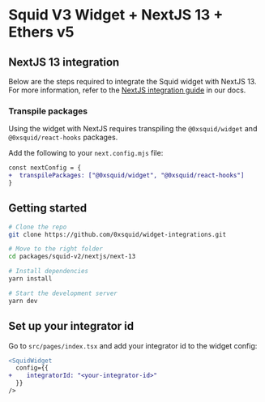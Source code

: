 # Squid V3 Widget + NextJS 13 + Ethers v5

## NextJS 13 integration

Below are the steps required to integrate the Squid widget with NextJS 13.
For more information, refer to the [NextJS integration guide](https://docs.squidrouter.com/widget-integration/add-a-widget/widget/nextjs-installation) in our docs.

### Transpile packages

Using the widget with NextJS requires transpiling the `@0xsquid/widget` and `@0xsquid/react-hooks` packages.

Add the following to your `next.config.mjs` file:

```diff
const nextConfig = {
+  transpilePackages: ["@0xsquid/widget", "@0xsquid/react-hooks"]
}
```

## Getting started

```bash
# Clone the repo
git clone https://github.com/0xsquid/widget-integrations.git

# Move to the right folder
cd packages/squid-v2/nextjs/next-13

# Install dependencies
yarn install

# Start the development server
yarn dev
```

## Set up your integrator id

Go to `src/pages/index.tsx` and add your integrator id to the widget config:

```diff
<SquidWidget
  config={{
+    integratorId: "<your-integrator-id>"
  }}
/>
```
